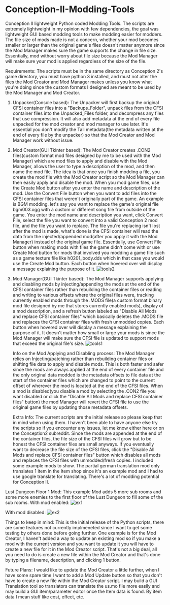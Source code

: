# Conception-II-Modding-Tools
Conception II lightweight Python coded Modding Tools. The scripts are extremely lightweight in my opinion with few dependencies, the goal was lightweight GUI based modding tools to make modding easier for modders. The file size of mods made is not a concern, whether your mod becomes smaller or larger than the original game's files doesn't matter anymore since the Mod Manager makes sure the game supports the change in file size. Essentially, mod without worry about file size because the Mod Manager will make sure your mod is applied regardless of the size of the file.

Requirements: The scripts must be in the same directory as Conception 2's game directory, you must have python 3 installed, and must not alter the files the Mod Creator and Mod Manager makes unless you know what you're doing since the custom formats I designed are meant to be used by the Mod Manager and Mod Creator.

1. Unpacker(Console based): The Unpacker will first backup the original CFSI container files into a "Backups_Folder", unpack files from the CFSI container files into the Unpacked_Files folder, and decompress any files that use compression. It will also add metadata at the end of every file unpacked for the mod creator and mod manager to use later. It's essential you don't modify the Tail metadata(the metadata written at the end of every file by the unpacker) so that the Mod Creator and Mod Manager work without issue.

2. Mod Creator(GUI Tkinter based): The Mod Creator creates .CON2 files(custom format mod files designed by me to be used with the Mod Manager) which are mod files to apply and disable with the Mod Manager, allows the user to type a description of the mod, and then name the mod file. The idea is that once you finish modding a file, you create the mod file with the Mod Creator script so the Mod Manager can then easily apply and disable the mod. When you mod game files, use the Create Mod button after you enter the name and description of the mod. Use the Convert File button when you want to add files into the CFSI container files that weren't originally part of the game. An example is BGM modding. let's say you want to replace the game's original file bgm003.ogg with a custom or different song file from outside of the game. You enter the mod name and description you want, click Convert File, select the file you want to convert into a valid Conception 2 mod file, and the file you want to replace. The file you're replacing isn't lost after the mod is made, what's done is the CFSI container will read the data from the injected/appended mod(after you apply it with the Mod Manager) instead of the original game file. Essentially, use Convert File button when making mods with files the game didn't come with or use Create Mod button for mods that involved you modding a game file such as a game texture file like h0201_body.dds which in that case you would use the Create Mod button. Each button when hovered over will display a message explaining the purpose of it. ![tools2](https://github.com/user-attachments/assets/e55d221f-8f1a-4a28-8f72-d301a2c07153)


3. Mod Manager(GUI Tkinter based): The Mod Manager supports applying and disabling mods by injecting/appending the mods at the end of the CFSI container files rather than rebuilding the container files or reading and writing to various offsets where the original files were, tracking currently enabled mods through the .MODS file(a custom format binary mod file designed by me that stores currently enabled mods), display of a mod description, and a refresh button labeled as "Disable All Mods and replace CFSI container files" which basically deletes the .MODS file and replaces the CFSI container files with fresh unmodded copies. Each button when hovered over will display a message explaining the purpose of it. It doesn't matter how small or large your mods is since the Mod Manager will make sure the CFSI file is updated to support mods that exceed the original file's size. ![tools1](https://github.com/user-attachments/assets/6cf1a714-ca80-40af-9245-dd26d084df48)


   Info on the Mod Applying and Disabling process: The Mod Manager relies on Injecting/patching rather than rebuilding container files or shifting file data to apply and disable mods. This is both faster and safer since the mods are always applied at the end of every container file and the only original data modded is the metadata offsets to file data at the start of the container files which are changed to point to the current offset of wherever the mod is located at the end of the CFSI files. When a mod is disabled(you disable a mod by selecting the .CON2 file you want disabled or click the "Disable All Mods and replace CFSI container files" button) the mod Manager will revert the CFSI file to use the original game files by updating those metadata offsets.

   Extra Info: The current scripts are the initial release so please keep that in mind when using them. I haven't been able to have anyone else try the scripts so if you encounter any issues, let me know either here or on the Conception2 subreddit. Since the mods are appended at the end of the container files, the file size of the CFSI files will grow but to be honest the CFSI container files are small anyways. If you eventually want to decrease the file size of the CFSI files, click the "Disable All Mods and replace CFSI container files" button which disables all mods and replaces the CFSI files with unmodded/fresh copies. I included some example mods to show. The partial german translation mod only translates 1 item in the Item shop since it's an example mod and I had to use google translate for translating. There's a lot of modding potential for Conception II.

Lust Dungeon Floor 1 Mod: This example Mod adds 5 more sub rooms and some more enemies to the first floor of the Lust Dungeon to fill some of the sub rooms. 
With mod enabled: ![ex1](https://github.com/user-attachments/assets/054e274f-7688-40bb-874a-8d3c51426994)

With mod disabled: ![ex2](https://github.com/user-attachments/assets/27724571-3f57-483a-9bb8-8f9140ced4c5)

Things to keep in mind: This is the initial release of the Python scripts, there are some features not currently implmeneted since I want to get some testing by others done before going further. One example is for the Mod Creator, I haven't added a way to update an existing mod so if you make a mod with the current version and you want to update it you will have to create a new file for it in the Mod Creator script. That's not a big deal, all you need to do is create a new file within the Mod Creator and that's done by typing a filename, description, and clicking 1 button.

Future Plans: I would like to update the Mod Creator a little further, when I have some spare time I want to add a Mod Update button so that you don't have to create a new file within the Mod Creator script. I may build a GUI Translation tool so translators can translate the us.mo file more easily and may build a GUI item/parameter editor once the Item data is found. By item data I mean stuff like cost, effect, etc.
